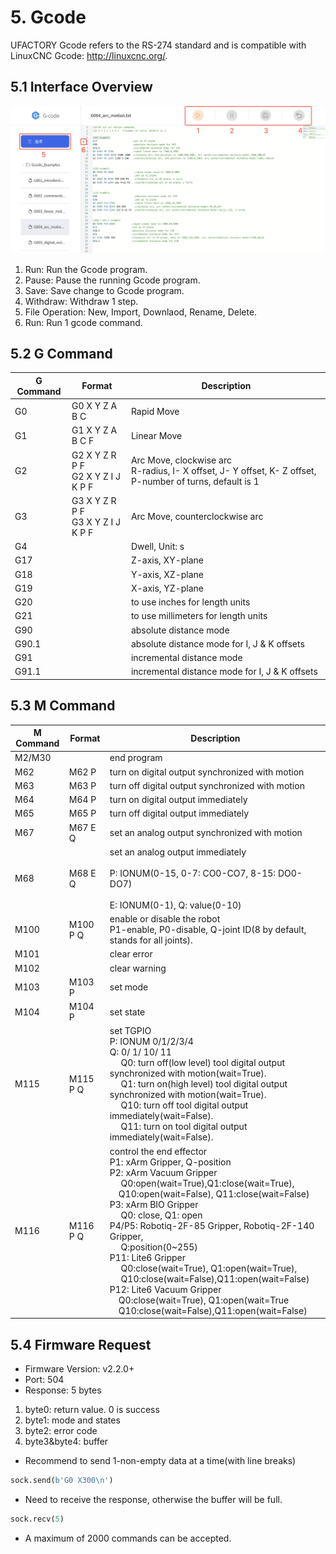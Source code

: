 # 5. Gcode  

UFACTORY Gcode refers to the RS-274 standard and is compatible with LinuxCNC Gcode: <http://linuxcnc.org/>.

## 5.1 Interface Overview
![](assets/gcode.png)  
1. Run: Run the Gcode program.
2. Pause: Pause the running Gcode program.
3. Save: Save change to Gcode program.
4. Withdraw: Withdraw 1 step.
5. File Operation: New, Import, Downlaod, Rename, Delete.
6. Run: Run 1 gcode command.

## 5.2 G Command

| G Command | Format                                | Description                                                                                                  |
| --------- | ------------------------------------- | ------------------------------------------------------------------------------------------------------------ |
| G0        | G0 X Y Z A B C                        | Rapid Move                                                                                                   |
| G1        | G1 X Y Z A B C F                      | Linear Move                                                                                                  |
| G2        | G2 X Y Z R P F</br>G2 X Y Z I J K P F | Arc Move, clockwise arc</br>R-radius, I- X offset, J- Y offset, K- Z offset, P-number of turns, default is 1 |
| G3        | G3 X Y Z R P F</br>G3 X Y Z I J K P F | Arc Move, counterclockwise arc                                                                               |
| G4        |                                       | Dwell, Unit: s                                                                                               |
| G17       |                                       | Z-axis, XY-plane                                                                                             |
| G18       |                                       | Y-axis, XZ-plane                                                                                             |
| G19       |                                       | X-axis, YZ-plane                                                                                             |
| G20       |                                       | to use inches for length units                                                                               |
| G21       |                                       | to use millimeters for length units                                                                          |
| G90       |                                       | absolute distance mode                                                                                       |
| G90.1     |                                       | absolute distance mode for I, J & K offsets                                                                  |
| G91       |                                       | incremental distance mode                                                                                    |
| G91.1     |                                       | incremental distance mode for I, J & K offsets                                                               |

## 5.3 M Command

| M Command | Format            | Description                                                                                                                                                                                                                                                                                                                                                                                                                                                                                                                                                                                                                                                              |
| --------- | ----------------- | ------------------------------------------------------------------------------------------------------------------------------------------------------------------------------------------------------------------------------------------------------------------------------------------------------------------------------------------------------------------------------------------------------------------------------------------------------------------------------------------------------------------------------------------------------------------------------------------------------------------------------------------------------------------------ |
| M2/M30    |                   | end program                                                                                                                                                                                                                                                                                                                                                                                                                                                                                                                                                                                                                                                              |
| M62       | M62 P            | turn on digital output synchronized with motion                                                                                                                                                                                                                                                                                                                                                                                                                                                                                                                                                                                                                          |
| M63       | M63 P             | turn off digital output synchronized with motion                                                                                                                                                                                                                                                                                                                                                                                                                                                                                                                                                                                                                         |
| M64       | M64 P             | turn on digital output immediately                                                                                                                                                                                                                                                                                                                                                                                                                                                                                                                                                                                                                                       |
| M65       | M65 P             | turn off digital output immediately                                                                                                                                                                                                                                                                                                                                                                                                                                                                                                                                                                                                                                      |
| M67       | M67 E Q           | set an analog output synchronized with motion                                                                                                                                                                                                                                                                                                                                                                                                                                                                                                                                                                                                                            |
| M68       | M68 E Q           | set an analog output immediately  </br><br>P: IONUM(0-15, 0-7: CO0-CO7, 8-15: DO0-DO7)</br><br>E: IONUM(0-1), Q: value(0-10)                                                                                                                                                                                                                                                                                                                                                                                                                                                                                                                                                   |
| M100      | M100 P Q          | enable or disable the robot</br>P1-enable, P0-disable, Q-joint ID(8 by default, stands for all joints).                                                                                                                                                                                                                                                                                                                                                                                                                                                                                                                                                                  |
| M101      |                   | clear error                                                                                                                                                                                                                                                                                                                                                                                                                                                                                                                                                                                                                                                              |
| M102      |                   | clear warning                                                                                                                                                                                                                                                                                                                                                                                                                                                                                                                                                                                                                                                            |
| M103      | M103 P            | set mode                                                                                                                                                                                                                                                                                                                                                                                                                                                                                                                                                                                                                                                                 |
| M104      | M104 P            | set state                                                                                                                                                                                                                                                                                                                                                                                                                                                                                                                                                                                                                                                                |
| M115      | M115 P Q          | set TGPIO</br>P: IONUM 0/1/2/3/4</br>Q: 0/ 1/ 10/ 11</br>&ensp;&ensp; Q0: turn off(low level) tool digital output synchronized with motion(wait=True). <br>&ensp;&ensp; Q1: turn on(high level) tool digital output synchronized with motion(wait=True).<br>&ensp;&ensp; Q10: turn off tool digital output immediately(wait=False).<br>&ensp;&ensp; Q11: turn on tool digital output immediately(wait=False).                                                                                                                                                                                                                                                            |
| M116      | M116 P Q          | control the end effector</br>P1: xArm Gripper, Q-position</br>P2: xArm Vacuum Gripper</br>&ensp;&ensp; Q0:open(wait=True),Q1:close(wait=True),</br>&ensp;&ensp;Q10:open(wait=False), Q11:close(wait=False)</br>P3: xArm BIO Gripper</br>&ensp;&ensp; Q0: close, Q1: open</br>P4/P5: Robotiq-2F-85 Gripper, Robotiq-2F-140 Gripper, </br>&ensp;&ensp; Q:position(0~255)</br>P11: Lite6 Gripper</br>&ensp;&ensp; Q0:close(wait=True), Q1:open(wait=True),</br>&ensp;&ensp; Q10:close(wait=False),Q11:open(wait=False)</br>P12: Lite6 Vacuum Gripper</br>&ensp;&ensp;Q0:close(wait=True), Q1:open(wait=True</br>&ensp;&ensp;Q10:close(wait=False),Q11:open(wait=False)</br> |

## 5.4 Firmware Request
* Firmware Version: v2.2.0+
* Port: 504
* Response: 5 bytes  
1) byte0: return value. 0 is success  
2) byte1: mode and states  
3) byte2: error code  
4) byte3&byte4: buffer
* Recommend to send 1-non-empty data at a time(with line breaks)
~~~python
sock.send(b'G0 X300\n')
~~~
* Need to receive the response, otherwise the buffer will be full.
~~~python
sock.recv(5)
~~~

* A maximum of 2000 commands can be accepted.